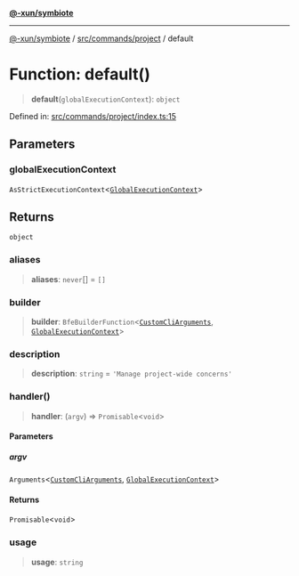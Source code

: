 [**@-xun/symbiote**](../../../../README.md)

***

[@-xun/symbiote](../../../../README.md) / [src/commands/project](../README.md) / default

# Function: default()

> **default**(`globalExecutionContext`): `object`

Defined in: [src/commands/project/index.ts:15](https://github.com/Xunnamius/symbiote/blob/1546ab8527a571efe54081d7614bd35a9d6e0c3c/src/commands/project/index.ts#L15)

## Parameters

### globalExecutionContext

`AsStrictExecutionContext`\<[`GlobalExecutionContext`](../../../configure/type-aliases/GlobalExecutionContext.md)\>

## Returns

`object`

### aliases

> **aliases**: `never`[] = `[]`

### builder

> **builder**: `BfeBuilderFunction`\<[`CustomCliArguments`](../info/type-aliases/CustomCliArguments.md), [`GlobalExecutionContext`](../../../configure/type-aliases/GlobalExecutionContext.md)\>

### description

> **description**: `string` = `'Manage project-wide concerns'`

### handler()

> **handler**: (`argv`) => `Promisable`\<`void`\>

#### Parameters

##### argv

`Arguments`\<[`CustomCliArguments`](../info/type-aliases/CustomCliArguments.md), [`GlobalExecutionContext`](../../../configure/type-aliases/GlobalExecutionContext.md)\>

#### Returns

`Promisable`\<`void`\>

### usage

> **usage**: `string`
